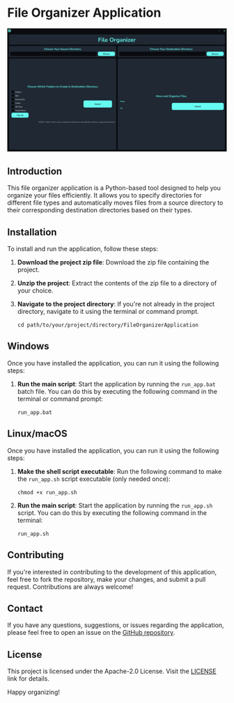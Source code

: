 # File Organizer Application

![Here should have been or here is a File Organizer Preview](https://github.com/oleksharh/FileOrganizerApplication/blob/main/screenshots/file_organizer_preview.png)

## Introduction
This file organizer application is a Python-based tool designed to help you organize your files efficiently. It allows you to specify directories for different file types and automatically moves files from a source directory to their corresponding destination directories based on their types.

## Installation
To install and run the application, follow these steps:

1. **Download the project zip file**: Download the zip file containing the project.

2. **Unzip the project**: Extract the contents of the zip file to a directory of your choice.

3. **Navigate to the project directory**: If you're not already in the project directory, navigate to it using the terminal or command prompt.
    ```
    cd path/to/your/project/directory/FileOrganizerApplication
    ```

## Windows
Once you have installed the application, you can run it using the following steps:
    
1. **Run the main script**: Start the application by running the `run_app.bat` batch file. You can do this by executing the following command in the terminal or command prompt:
    ```
    run_app.bat
    ```
## Linux/macOS
Once you have installed the application, you can run it using the following steps:

1. **Make the shell script executable**: Run the following command to make the `run_app.sh` script executable (only needed once):
    ```
    chmod +x run_app.sh
    ```
    
2. **Run the main script**: Start the application by running the `run_app.sh` script. You can do this by executing the following command in the terminal:
    ```
    run_app.sh
    ```

## Contributing
If you're interested in contributing to the development of this application, feel free to fork the repository, make your changes, and submit a pull request. Contributions are always welcome!

## Contact
If you have any questions, suggestions, or issues regarding the application, please feel free to open an issue on the [GitHub repository](https://github.com/oleksharh/FileOrganizerApplication/issues).

## License
This project is licensed under the Apache-2.0 License. Visit the [LICENSE](http://www.apache.org/licenses/) link for details.

Happy organizing!
